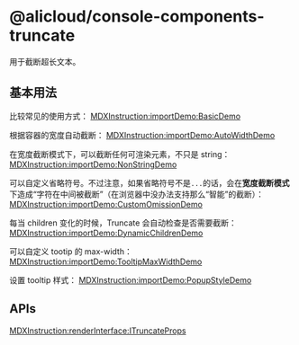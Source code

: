 # @alicloud/console-components-truncate

用于截断超长文本。

## 基本用法

比较常见的使用方式：
[MDXInstruction:importDemo:BasicDemo](./stories/basic.tsx)

根据容器的宽度自动截断：
[MDXInstruction:importDemo:AutoWidthDemo](./stories/auto-width.tsx)

在宽度截断模式下，可以截断任何可渲染元素，不只是 string：
[MDXInstruction:importDemo:NonStringDemo](./stories/non-string.tsx)

可以自定义省略符号。不过注意，如果省略符号不是`...`的话，会在**宽度截断模式**下造成“字符在中间被截断”（在浏览器中没办法支持那么“智能”的截断）：
[MDXInstruction:importDemo:CustomOmissionDemo](./stories/custom-omission.tsx)

每当 children 变化的时候，Truncate 会自动检查是否需要截断：
[MDXInstruction:importDemo:DynamicChildrenDemo](./stories/dynamic-children.tsx)

可以自定义 tootip 的 max-width：
[MDXInstruction:importDemo:TooltipMaxWidthDemo](./stories/tooltip-max-width.tsx)

设置 tooltip 样式：
[MDXInstruction:importDemo:PopupStyleDemo](./stories/popupStyle.tsx)

## APIs

[MDXInstruction:renderInterface:ITruncateProps](./api-json/api.json)

